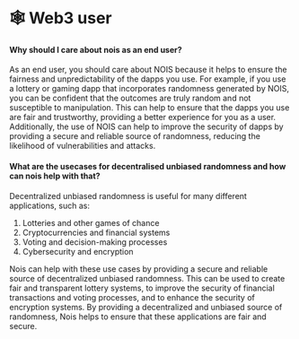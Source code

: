 # 🕸 Web3 user

#### Why should I care about nois as an end user?

As an end user, you should care about NOIS because it helps to ensure the fairness and unpredictability of the dapps you use. For example, if you use a lottery or gaming dapp that incorporates randomness generated by NOIS, you can be confident that the outcomes are truly random and not susceptible to manipulation. This can help to ensure that the dapps you use are fair and trustworthy, providing a better experience for you as a user. Additionally, the use of NOIS can help to improve the security of dapps by providing a secure and reliable source of randomness, reducing the likelihood of vulnerabilities and attacks.

#### What are the usecases for decentralised unbiased randomness and how can nois help with that?

Decentralized unbiased randomness is useful for many different applications, such as:

1. Lotteries and other games of chance
2. Cryptocurrencies and financial systems
3. Voting and decision-making processes
4. Cybersecurity and encryption

Nois can help with these use cases by providing a secure and reliable source of decentralized unbiased randomness. This can be used to create fair and transparent lottery systems, to improve the security of financial transactions and voting processes, and to enhance the security of encryption systems. By providing a decentralized and unbiased source of randomness, Nois helps to ensure that these applications are fair and secure.
